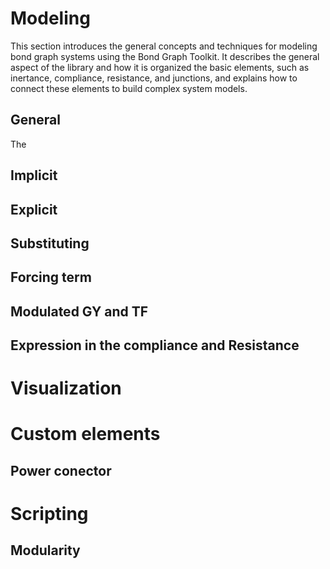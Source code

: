 # Modeling 

This section introduces the general concepts and techniques for modeling bond graph systems using the Bond Graph Toolkit. It describes the general aspect of the library and how it is organized the basic elements, such as inertance, compliance, resistance, and junctions, and explains how to connect these elements to build complex system models.

## General

The 

## Implicit

## Explicit

## Substituting 

## Forcing term

## Modulated GY and TF

## Expression in the compliance and Resistance

# Visualization

# Custom elements

## Power conector

# Scripting 

## Modularity
